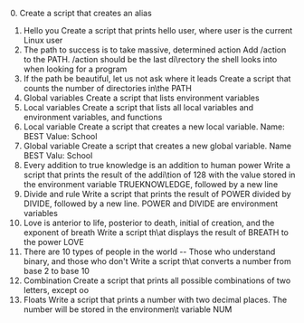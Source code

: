 0.<o> Create a script that creates an alias
1. Hello you Create a script that prints hello user, where user is the current Linux user
2. The path to success is to take massive, determined action Add /action to the PATH. /action should be the last di\rectory the shell looks into when looking for a program
3. If the path be beautiful, let us not ask where it leads Create a script that counts the number of directories in\the PATH
4. Global variables Create a script that lists environment variables
5. Local variables Create a script that lists all local variables and environment variables, and functions
6. Local variable Create a script that creates a new local variable. Name: BEST Value: School
7. Global variable Create a script that creates a new global variable. Name BEST Valu: School
8. Every addition to true knowledge is an addition to human power Write a script that prints the result of the addi\tion of 128 with the value stored in the environment variable TRUEKNOWLEDGE, followed by a new line
9. Divide and rule Write a script that prints the result of POWER divided by DIVIDE, followed by a new line. POWER 
and DIVIDE are environment variables
10. Love is anterior to life, posterior to death, initial of creation, and the exponent of breath Write a script th\at displays the result of BREATH to the power LOVE
11. There are 10 types of people in the world -- Those who understand binary, and those who don't Write a script th\at converts a number from base 2 to base 10
12. Combination Create a script that prints all possible combinations of two letters, except oo
13. Floats Write a script that prints a number with two decimal places. The number will be stored in the environmen\t variable NUM

